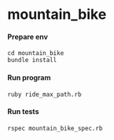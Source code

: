 # mountain_bike

#### Prepare env
```
cd mountain_bike
bundle install
```

#### Run program
```
ruby ride_max_path.rb
```

#### Run tests
```
rspec mountain_bike_spec.rb
```
